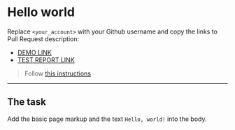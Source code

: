 # Hello world
Replace `<your_account>` with your Github username and copy the links to Pull Request description:
- [DEMO LINK](https://Anton-Karpena.github.io/layout_hello-world/)
- [TEST REPORT LINK](https://Anton-Karpena.github.io/layout_hello-world/report/html_report/)

> Follow [this instructions](https://github.com/mate-academy/layout_task-guideline#how-to-solve-the-layout-tasks-on-github)
___

## The task 
Add the basic page markup and the text `Hello, world!` into the body.
